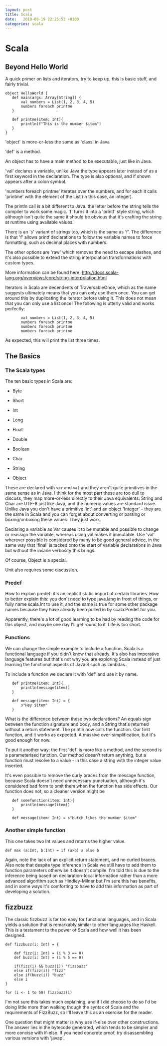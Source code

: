 ```yaml
---
layout: post
title: Scala
date:   2018-09-19 22:25:52 +0100
categories: scala
---
```

Scala
=====

Beyond Hello World
------------------

A quick primer on lists and iterators, try to keep up, this is basic
stuff, and fairly trivial.

    object HelloWorld {
       def main(args: Array[String]) {
           val numbers = List(1, 2, 3, 4, 5)
           numbers foreach printme
       }
       
       def printme(item: Int){
           println(f"This is the number $item")
       }
    }

'object' is more-or-less the same as 'class' in Java

'def' is a method.

An object has to have a main method to be executable, just like in Java.

'val' declares a variable, unlike Java the type appears later instead of
as a first keyword in the declaration. The type is also optional, and if
shown appears after a colon symbol.

'numbers foreach printme' iterates over the numbers, and for each it
calls 'printme' with the element of the List (in this case, an integer).

The println call is a bit different to Java. the letter before the
string tells the compiler to work some magic. 'f' turns it into a
'printf' style string, which although isn't quite the same it should be
obvious that it's crafting the string at runtime using available values.

There is an 's' variant of strings too, which is the same as 'f'. The
difference is that 'f' allows printf declarations to follow the variable
names to force formatting, such as decimal places with numbers.

The other options are 'raw' which removes the need to escape slashes,
and it's also possible to extend the string interpolation
transformations with custom types.

More information can be found here:
<http://docs.scala-lang.org/overviews/core/string-interpolation.html>

Iterators in Scala are decendents of TraversableOnce, which as the name
suggests ultimately means that you can only use them once. You can get
around this by duplicating the iterator before using it. This does not
mean that you can only use a list once! The following is utterly valid
and works perfectly:

           val numbers = List(1, 2, 3, 4, 5)
           numbers foreach printme
           numbers foreach printme
           numbers foreach printme

As expected, this will print the list three times.

The Basics
----------

### The Scala types

The ten basic types in Scala are:

-   Byte

-   Short

-   Int

-   Long

-   Float

-   Double

-   Boolean

-   Char

-   String

-   Object

These are declared with `var` and `val` and they aren't quite primitives
in the same sense as in Java. I think for the most part these are too
dull to discuss, they map more-or-less directly to their Java
equivalents. String and Char are UTF-8 just like Java, and the numeric
values are standard issue. Unlike Java you don't have a primitive 'int'
and an object 'Integer' - they are the same in Scala and you can forget
about converting or parsing or boxing/unboxing these values. They just
work.

Declaring a variable as Var causes it to be mutable and possible to
change or reassign the variable, whereas using val makes it immutable.
Use 'val' wherever possible is considered by many to be good general
advice, in the same way that 'final' is tacked onto the start of
variable declarations in Java but without the insane verbosity this
brings.

Of course, Object is a special.

Unit also requires some discussion.

### Predef

How to explain predef: it's an implicit static import of certain
libraries. How to better explain this: you don't need to type java.lang
in front of things, or fully name scala.Int to use it, and the same is
true for some other package names because they have already been pulled
in by scala.Predef for you.

Apparently, there's a lot of good learning to be had by reading the code
for this object, and maybe one day I'll get round to it. Life is too
short.

### Functions

We can change the simple example to include a function. Scala is a
functional language if you didn't know that already. It's also has
imperative language features but that's not why you are exploring Scala
instead of just learning the functional aspects of Java 8 such as
lambdas.

To include a function we declare it with 'def' and use it by name.

       def printme(item: Int){
           println(message(item))
       }
       
       def message(item: Int) = {
           s"Hey $item"
       }

What is the difference between these two declarations? An equals sign
between the function signature and body, and a String that's returned
without a return statement. The println now calls the function. Our
first function, and it works as expected. A massive over-simplification,
but it's good enough for now.

To put it another way: the first 'def' is more like a method, and the
second is a parameterised function. Our method doesn't return anything,
but a function must resolve to a value - in this case a string with the
integer value inserted.

It's even possible to remove the curly braces from the message function,
because Scala doesn't need unnecessary punctuation, although it's
considered bad form to omit them when the function has side effects. Our
function does not, so a cleaner version might be

       def somefunction(item: Int){
           println(message(item))
       }
       
       def message(item: Int) = s"Hutch likes the number $item"

### Another simple function

This one takes two Int values and returns the higher value.

    def max (a:Int, b:Int) = if (a>b) a else b 

Again, note the lack of an explicit return statement, and no curled
braces. Also note that despite type inference in Scala we still have to
add them to function parameters otherwise it doesn't compile. I'm told
this is due to the inference being based on declaration-local
information rather than a more advanced algorithm such as Hindley-Milner
but I'm sure this has benefits, and in some ways it's comforting to have
to add this information as part of developing a solution.

fizzbuzz
--------

The classic fizzbuzz is far too easy for functional languages, and in
Scala yields a solution that is remarkably similar to other languages
like Haskell. This is a testament to the power of Scala and how well it
has been designed.

    def fizzbuzz(i: Int) = {

        def fizz(i: Int) = (i % 3 == 0)
        def buzz(i: Int) = (i % 5 == 0)

        if(fizz(i) && buzz(i)) "fizzbuzz"
        else if(fizz(i)) "fizz"
        else if(buzz(i)) "buzz"
        else i
    }

    for (i <- 1 to 50) fizzbuzz(i)

I'm not sure this takes much explaining, and if I did choose to do so
I'd be doing little more than walking though the syntax of Scala and the
requirements of FizzBuzz, so I'll leave this as an exercise for the
reader.

One question that might matter is why use if-else over other
constructions. The answer lies in the bytecode generated, which tends to
be simpler and more concise with if-else. If you need concrete proof,
try disassembling various versions with 'javap'.
